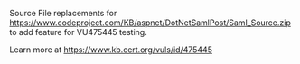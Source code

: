 Source File replacements for https://www.codeproject.com/KB/aspnet/DotNetSamlPost/Saml_Source.zip to add feature for VU475445 testing.

Learn more at https://www.kb.cert.org/vuls/id/475445


